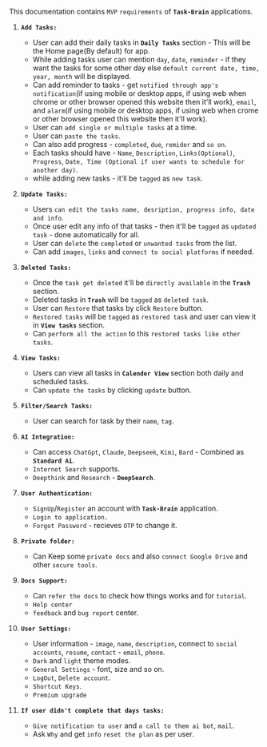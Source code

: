 This documentation contains `MVP` `requirements` of **`Task-Brain`** applications.

1. **`Add Tasks:`**
    - User can add their daily tasks in **`Daily Tasks`** section - This will be the Home page(By default) for app.
    - While adding tasks user can mention `day`, `date`, `reminder` - if they want the tasks for some other day else `default current date, time, year, month` will be displayed.
    - Can add reminder to tasks - get `notified through app's notification`(if using mobile or desktop apps, if using web when chrome or other browser opened this website then it'll work), `email`, and ``alarm``(if using mobile or desktop apps, if using web when crome or other browser opened this website then it'll work).
    - User can `add single or multiple tasks` at a time.
    - User can `paste the tasks`.
    - Can also add progress - `completed`, `due`, `remider` and `so on`.
    - Each tasks should have - `Name`, `Description`, `Links(Optional)`, `Progress`, `Date, Time (Optional if user wants to schedule for another day)`.
    - while adding new tasks - it'll be `tagged` as `new task`.

2. **`Update Tasks:`**
    - Users `can edit the tasks name, desription, progress info, date and info`.
    - Once user edit any info of that tasks - then it'll be `tagged` as `updated task` - done automatically for all.
    - User can `delete` the `completed` or `unwanted tasks` from the list.
    - Can add `images`, `links` and `connect to social platforms` if needed.

3. **`Deleted Tasks:`**
    - Once the `task get deleted` it'll be `directly available` in the **`Trash`** section.
    - Deleted tasks in **`Trash`** will be `tagged` as `deleted task`.
    - User can `Restore` that tasks by click `Restore` button.
    - `Restored tasks` will be `tagged` as `restored task` and user can view it in **`View tasks`** section.
    - Can `perform all the action` to this `restored tasks like other tasks`.

4. **`View Tasks:`**
    - Users can view all tasks in **`Calender View`** section both daily and scheduled tasks.
    - Can `update the tasks` by clicking `update` button.

5. **`Filter/Search Tasks:`**
    - User can search for task by their `name`, `tag`.

6. **`AI Integration:`**
    - Can access `ChatGpt`, `Claude`, `Deepseek`, `Kimi`, `Bard` - Combined as **`Standard Ai`**.
    - `Internet Search` supports.
    - `Deepthink` and `Research` - **`DeepSearch`**.

7. **`User Authentication:`**
    - `SignUp`/`Register` an account with **`Task-Brain`** application.
    - `Login to application.`
    - `Forgot Password` - recieves `OTP` to change it.

8. **`Private folder:`**
    - Can Keep some `private docs` and also `connect Google Drive` and other `secure tools`.

9. **`Docs Support:`**
    - Can `refer the docs` to check how things works and for `tutorial`.
    - `Help center`
    - `feedback` and `bug report` center.

10. **`User Settings:`**
    - User information - `image`, `name`, `description`, connect to `social accounts`, `resume`, `contact` - `email`, `phone`.
    - `Dark` and `light` theme modes.
    - `General Settings` - font, size and so on.
    - `LogOut`, `Delete account`.
    - `Shortcut Keys`.
    - `Premium upgrade`

11. **`If user didn't complete that days tasks:`**
    - `Give notification to user` and `a call to them ai bot`, `mail`.
    - Ask `Why` and get `info` `reset the plan` as per user.
